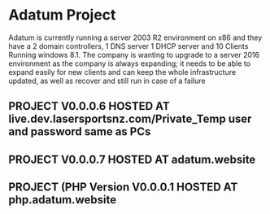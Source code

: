 # Adatum Project

Adatum is currently running a server 2003 R2 environment on x86 and they have a 2 domain controllers,
1 DNS server 1 DHCP server and 10 Clients Running windows 8.1.
The company is wanting to upgrade to a server 2016 environment as the company is always expanding;
it needs to be able to expand easily for new clients and can keep the whole infrastructure updated,
as well as recover and still run in case of a failure

## PROJECT V0.0.0.6 HOSTED AT live.dev.lasersportsnz.com/Private_Temp user and password same as PCs

## PROJECT V0.0.0.7 HOSTED AT adatum.website
## PROJECT (PHP Version V0.0.0.1 HOSTED AT php.adatum.website
